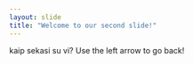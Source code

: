 ```yaml
---
layout: slide
title: "Welcome to our second slide!"
---
```

kaip sekasi su vi?
Use the left arrow to go back!
